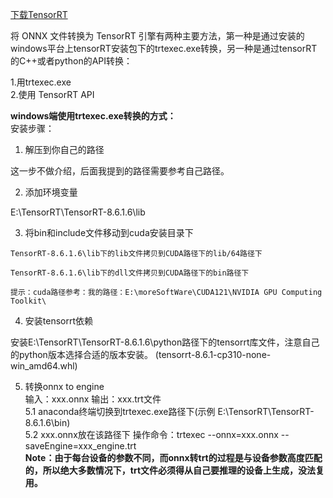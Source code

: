 [下载TensorRT](https://developer.nvidia.com/nvidia-tensorrt-8x-download)  

将 ONNX 文件转换为 TensorRT 引擎有两种主要方法，第一种是通过安装的windows平台上tensorRT安装包下的trtexec.exe转换，另一种是通过tensorRT的C++或者python的API转换：  

1.用trtexec.exe  
2.使用 TensorRT API  

**windows端使用trtexec.exe转换的方式：**  
安装步骤：  

1. 解压到你自己的路径  

  这一步不做介绍，后面我提到的路径需要参考自己路径。  

2. 添加环境变量  

  E:\TensorRT\TensorRT-8.6.1.6\lib  

3. 将bin和include文件移动到cuda安装目录下  
  ```text
  TensorRT-8.6.1.6\lib下的lib文件拷贝到CUDA路径下的lib/64路径下
   
  TensorRT-8.6.1.6\lib下的dll文件拷贝到CUDA路径下的bin路径下
   
  提示：cuda路径参考：我的路径：E:\moreSoftWare\CUDA121\NVIDIA GPU Computing Toolkit\
  ```

4. 安装tensorrt依赖  

  安装E:\TensorRT\TensorRT-8.6.1.6\python路径下的tensorrt库文件，注意自己的python版本选择合适的版本安装。  (tensorrt-8.6.1-cp310-none-win_amd64.whl)

5. 转换onnx to engine  
输入：xxx.onnx   输出：xxx.trt文件  
5.1 anaconda终端切换到trtexec.exe路径下(示例 E:\TensorRT\TensorRT-8.6.1.6\bin)  
5.2 xxx.onnx放在该路径下
操作命令：trtexec --onnx=xxx.onnx --saveEngine=xxx_engine.trt  
**Note：由于每台设备的参数不同，而onnx转trt的过程是与设备参数高度匹配的，所以绝大多数情况下，trt文件必须得从自己要推理的设备上生成，没法复用。**



